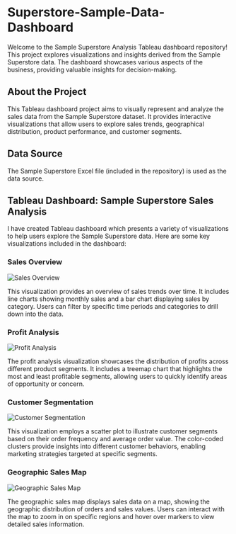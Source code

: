 # Superstore-Sample-Data-Dashboard

Welcome to the Sample Superstore Analysis Tableau dashboard repository! This project explores visualizations and insights derived from the Sample Superstore data. The dashboard showcases various aspects of the business, providing valuable insights for decision-making.

## About the Project

This Tableau dashboard project aims to visually represent and analyze the sales data from the Sample Superstore dataset. It provides interactive visualizations that allow users to explore sales trends, geographical distribution, product performance, and customer segments.

## Data Source

The Sample Superstore Excel file (included in the repository) is used as the data source.

## Tableau Dashboard: Sample Superstore Sales Analysis

I have created Tableau dashboard which presents a variety of visualizations to help users explore the Sample Superstore data. Here are some key visualizations included in the dashboard:

### Sales Overview

![Sales Overview](sales_overview.png) <!-- Replace with the actual image of the sales overview visualization -->

This visualization provides an overview of sales trends over time. It includes line charts showing monthly sales and a bar chart displaying sales by category. Users can filter by specific time periods and categories to drill down into the data.

### Profit Analysis

![Profit Analysis](profit_analysis.png) <!-- Replace with the actual image of the profit analysis visualization -->

The profit analysis visualization showcases the distribution of profits across different product segments. It includes a treemap chart that highlights the most and least profitable segments, allowing users to quickly identify areas of opportunity or concern.

### Customer Segmentation

![Customer Segmentation](customer_segmentation.png) <!-- Replace with the actual image of the customer segmentation visualization -->

This visualization employs a scatter plot to illustrate customer segments based on their order frequency and average order value. The color-coded clusters provide insights into different customer behaviors, enabling marketing strategies targeted at specific segments.

### Geographic Sales Map

![Geographic Sales Map](geographic_sales_map.png) <!-- Replace with the actual image of the geographic sales map visualization -->

The geographic sales map displays sales data on a map, showing the geographic distribution of orders and sales values. Users can interact with the map to zoom in on specific regions and hover over markers to view detailed sales information.








